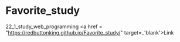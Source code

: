 # Favorite_study
22_1_study_web_programming
<a href = "https://redbuttonking.github.io/Favorite_study/" target=_'blank'>Link</a>
